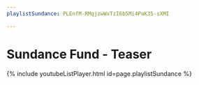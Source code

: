 ```yaml
---
playlistSundance: PLEnfM-RMqjzwWxTzI6b5Mi4PaK35-sXMI

---
```

# Sundance Fund - Teaser

{% include youtubeListPlayer.html id=page.playlistSundance %}